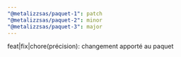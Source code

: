 ```yaml
---
"@metalizzsas/paquet-1": patch
"@metalizzsas/paquet-2": minor
"@metalizzsas/paquet-3": major
---
```


feat|fix|chore(précision): changement apporté au paquet
